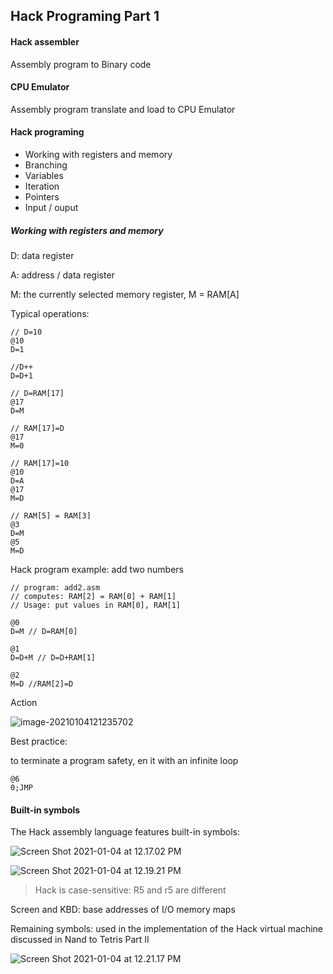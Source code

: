 ## Hack Programing Part 1

#### Hack assembler

Assembly program to Binary code





#### CPU Emulator

Assembly program translate and load to CPU Emulator





#### Hack programing

- Working with registers and memory
- Branching
- Variables
- Iteration
- Pointers
- Input / ouput



##### Working with registers and memory

D: data register

A: address / data register

M: the currently selected memory register, M = RAM[A]



Typical operations:

```basic
// D=10
@10
D=1

//D++
D=D+1

// D=RAM[17]
@17
D=M

// RAM[17]=D
@17
M=0

// RAM[17]=10
@10
D=A
@17
M=D

// RAM[5] = RAM[3]
@3
D=M
@5
M=D
```



Hack program example: add two numbers

```basic
// program: add2.asm
// computes: RAM[2] = RAM[0] + RAM[1]
// Usage: put values in RAM[0], RAM[1]

@0
D=M // D=RAM[0]

@1
D=D+M // D=D+RAM[1]

@2
M=D //RAM[2]=D
```

Action

![image-20210104121235702](https://loyioblog.oss-cn-beijing.aliyuncs.com/LoyioBlog/20210104Czj4A3.png)



Best practice:

to terminate a program safety, en it with an infinite loop

```basic
@6
0;JMP
```





#### Built-in symbols

The Hack assembly language features built-in symbols:

![Screen Shot 2021-01-04 at 12.17.02 PM](https://loyioblog.oss-cn-beijing.aliyuncs.com/LoyioBlog/202101049aOBfI.png)

![Screen Shot 2021-01-04 at 12.19.21 PM](https://loyioblog.oss-cn-beijing.aliyuncs.com/LoyioBlog/20210104AUYs7p.png)



>  Hack is case-sensitive: R5 and r5 are different

Screen and KBD: base addresses of I/O memory maps

Remaining symbols: used in the implementation of the Hack virtual machine discussed in Nand to Tetris Part II

![Screen Shot 2021-01-04 at 12.21.17 PM](https://loyioblog.oss-cn-beijing.aliyuncs.com/LoyioBlog/20210104i1V1KW.png)

